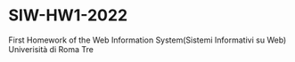 # SIW-HW1-2022
First Homework of the Web Information System(Sistemi Informativi su Web) Univerisità di Roma Tre
